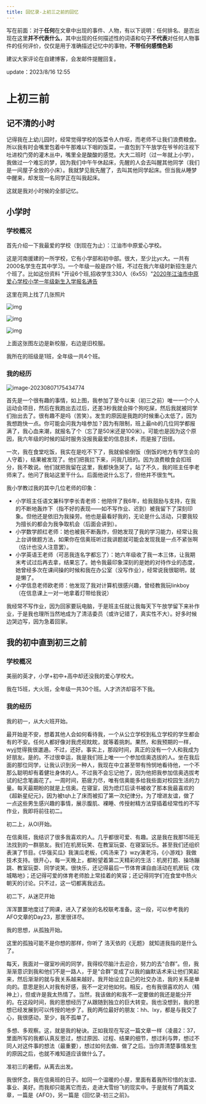 ```yaml
---
title: 回忆录-上初三之前的回忆
---
```




写在前面：对于**任何**在文章中出现的事件、人物，有以下说明：任何排名、是否出现在这里**并不代表什么**，其中出现的任何描述性的词语和句子**不代表**对任何人物事件的任何评价，仅仅是用于准确描述记忆中的事物，**不带任何感情色彩**

建议大家评论在自建博客，会发邮件提醒回复。

update：2023/8/16 12:55

# 上初三前

## 记不清的小时

记得我在上幼儿园时，经常觉得学校的饭菜令人作呕，而老师不让我们浪费粮食。所以我有时会嘴里包着中午那难以下咽的饭菜，一直包到下午放学在爷爷的注视下吐进校门旁的灌木丛中，嘴里全是酸酸的感觉。大大二班时（过一年就上小学），我做过一个难忘的梦，因为我们中午午休起床，先醒的人会去叫醒其他同学（我们是一间屋子全放的小床）。我就梦见我先醒了，去叫其他同学起床。但当我从睡梦中醒来，却发现一名同学正在叫我起床。

这就是我对小时候的全部记忆。

## 小学时

### 学校概况

首先介绍一下我最爱的学校（到现在为止）：江油市中原爱心学校。

这是河南援建的一所学校，它有小学部和初中部。很大，至少比yc大。一共有2000名学生在其中学习。一个年级一般是四个班，不过在我六年级时新招生是六个班了。比如这份资料 "开设6个班,招收学生330人（6x55）"[2020年江油市中原爱心学校小学一年级新生入学报名通告](http://libaiguli.com.cn/show.asp?id=7725)

这里在网上找了几张照片

![img](http://4-6.tpddns.cn:7963/blog/uploads/1)

![img](http://4-6.tpddns.cn:7963/blog/uploads/e372eadec64247808da824cf478ad297.jpg)

![img](http://4-6.tpddns.cn:7963/blog/uploads/f8d63b70731c439d8d5d5219da624459.png)

上面这张图左边是新校服，右边是旧校服。

我所在的班级是1班，全年级一共4个班。

### 我的经历



![image-20230807175434774](http://4-6.tpddns.cn:7963/blog/uploads/image-20230807175434774.png)

首先是一个很有趣的事情，如上图，我参加了至今以来（初三之前）唯一一个个人运动会项目，然后在我跑出去过后，还差3秒我就会摔个狗吃屎，然后我就被同学们抬出去了。很有趣不是吗（苦笑）。发生的原因是我跑的时候重心太低了，因为我想跑快一点。你可能会问我为啥参加？因为有限制，班上最nb的几位同学都报满了，我心血来潮，就报名了个（忘了是50米还是100米）。可能也是因为这个原因，我六年级的时候的延时服务没报我最爱的信息技术，而是报了田径。

一次，我在食堂吃饭，我实在是吃不下了，我就偷偷倒饭（倒饭的地方有学生会的人守着），结果被发现了。他们把我拦下来，问我几班的。因为浪费粮食会扣班分，我不敢说。他们就把我留在这里，我都快急哭了。站了不久，我的班主任李老师来了。他问了我站这里干什么。后面他说什么忘了，但他并不很生气。

我小学教过我的其中几位老师的印象：

* 小学班主任语文兼科学李长青老师：他陪伴了我6年，给我鼓励与支持，在我的不断地轰炸下（指不好的表现——如不写作业、迟到）被我留下了深刻印象。但他还是依旧为我操劳。他也是最看好我的，无论是什么活动，只要我较为擅长的都会为我争取机会（后面会讲到）。
* 小学数学颜红老师：她也被我不断轰炸，但她发现了我的学习能力，经常让我上台讲做题方法，如果你在信奥班听过我讲题就可能会发现我是一点不紧张啊（估计也没人注意罢）。
* 小学英语王老师（可恶我连名字都忘了）：她六年级收了我一本三体，让我期末考试过后再去拿，结果忘了。她令我最印象深刻的是她的对待作业的态度，她曾经多次在课间操的时候和我在办公室（没写作业），经常说我很聪明，就是懒了。
* 小学信息老师欧老师：他发现了我对计算机很感兴趣，曾经教我玩linkboy（在信息课上一对一地拿着灯带给我说）

我经常不写作业，因为回家要玩电脑，于是班主任就让我每天下午放学留下来补作业，于是我也理所当然地成为了清洁委员（或许记错了，真实性不大）。好多时候边哭边写，因为急着回家。

## 我的初中直到初三之前

### 学校概况

美丽的英才，小学+初中+高中却还没我的爱心学校大。

我在15班，大火班，全年级一共30个班。人才济济却容不下我。

### 我的经历

我的初一，从大火班开始。

最开始是不安，想着其他人会如何看待我，一个从公立学校到私立学校的学生都会有的不安。任何人都好像对我虎视眈眈，就等着挑刺。果然，和我预期的一样，wyjj觉得我很邋遢。不过，还好。事实上，那段时间，真正的没有一个人和我成为好朋友。是的。不过很幸运，我是我们班上唯一一个参加信奥选拔的人。坐在我后面的那位同学，让我认识到另一种人，我现在中立甚至带有怜悯地看待他，一个不那么聪明却有着健壮身体的人。不过我不会忘记他了，因为他把我参加信奥选拔考试的纪念笔画花了。一周时间，筋疲力尽，唯有信奥能多给我些面对校园生活的力量。每天最期盼的就是上信奥。在寝室，因为熄灯后读书被收了那本我最喜欢的《超新星纪元》，因为被tqh上了床而被扣了第一次纪律分。为了增进友谊，做了一点这些男生感兴趣的事情，展示腹肌、裸睡、传授射精方法穿插着经常性的不写作业，我即将前往初二。

初二上，从OI开始。

在信奥班，我结识了很多我喜欢的人。几乎都很可爱、有趣。这是我在我那15班无法找到的一群朋友。我们在机房玩笑、在教室玩耍、在寝室玩乐。甚至我们还组织表演了节目。《华强买瓜》我演瓜老板，《鸡汤来了》wzy演老冯，《小游戏》我做技术支持。很开心，每一天晚上，都盼望着第二天精彩的生活：机房打题、操场蹦跳、教室玩耍、同学说笑。很快乐，还记得最后一节体育课自由活动在机房玩《攻城略地》；还记得可爱的体育老师脸上常挂着的笑容；还记得同学们在食堂中热火朝天的讨论。只不过，这一切都离我远去。

初二下，从迷茫开始

浑浑噩噩地度过了网课，进入了紧张的名校联考准备。这一段，可以参考我的AFO文章的Day23，那里很详尽。

我的思想，从孤独开始。

这里的孤独可能不是你想的那样，你听了 洛天依的《无题》 就知道我指的是什么了。

每天，我面对一寝室吵闹的同学，我得绞尽脑汁去迎合，努力的去“合群”。但，我渐渐意识到我和他们不是一路人，于是“合群”变成了以我的幽默话术来让他们笑起来，然后渐渐的就与我关系越来越好。我开始设立自己的社交办法，我的关系是单向的。意思是别人对我有好感，我不一定对他如何。相反，也有我很喜欢的人（精神上），但或许是我太热情了。当然，我该做的和我不一定要做的我还是能分开的。在这段时间，我的思想经历了从跟随到独立的巨大转变。我也没想到，我的思想已经发展到可以传授的地步了。我的两位最好的朋友：hh、lxy，都是与我交了心，我很感动，至少，我不孤单了。

多想、多观察。这，就是我的秘诀。正如我现在写这一篇文章一样（凌晨2：37，里面所写的我都认真反思过，想过原因、过程、结果的细节，想过利与弊，想过不同人对这件事的想法（最重要），想过如何去做、做了之后。当你弄清楚事情发生的原因之后，也就不难知道应该做什么了。

准初三的暑假，从离去出发。

我很怀念，我在信奥班的日子。如同一个温暖的小屋，里面有着我所珍惜的友谊、事业、美好。而我却只能离它而去，走进大雪纷飞的现实中。于是就有了两篇文章，一篇是《AFO》，另一篇是《回忆录-初三之前》。
